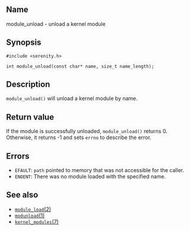 ## Name

module\_unload - unload a kernel module

## Synopsis

```**c++
#include <serenity.h>

int module_unload(const char* name, size_t name_length);
```

## Description

`module_unload()` will unload a kernel module by name.

## Return value

If the module is successfully unloaded, `module_unload()` returns 0.
Otherwise, it returns -1 and sets `errno` to describe the error.

## Errors

* `EFAULT`: `path` pointed to memory that was not accessible for the caller.
* `ENOENT`: There was no module loaded with the specified name.

## See also

* [`module_load`(2)](module_load.md)
* [`modunload`(1)](../man1/modunload.md)
* [`kernel_modules`(7)](../man7/kernel_modules.md)
